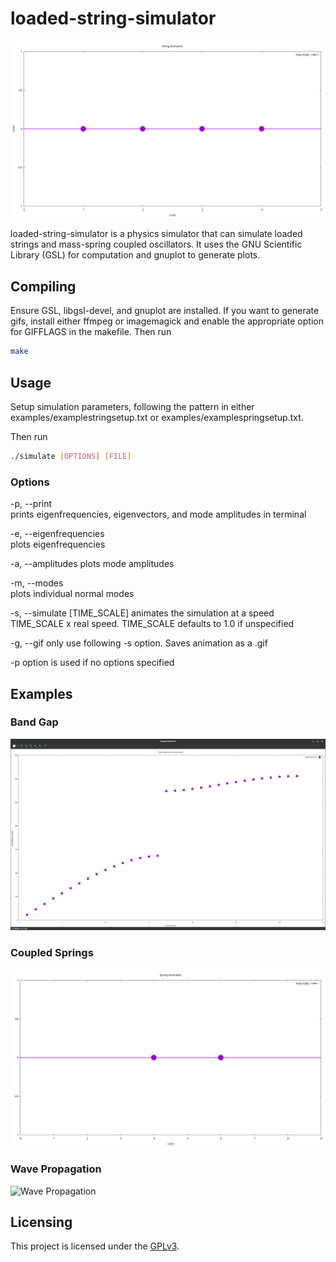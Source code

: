 # loaded-string-simulator

![Loaded String](examples/pset6q3.gif)

loaded-string-simulator is a physics simulator that can simulate loaded strings
and mass-spring coupled oscillators. It uses the GNU Scientific Library (GSL)
for computation and gnuplot to generate plots.

## Compiling

Ensure GSL, libgsl-devel, and gnuplot are installed. If you want to generate
gifs, install either ffmpeg or imagemagick and enable the appropriate option for
GIFFLAGS in the makefile. Then run

```bash
make
```

## Usage

Setup simulation parameters, following the pattern in either
examples/examplestringsetup.txt or examples/examplespringsetup.txt.

Then run

```bash
./simulate [OPTIONS] [FILE]
```

### Options
-p, --print  
prints eigenfrequencies, eigenvectors, and mode amplitudes in terminal  

-e, --eigenfrequencies  
plots eigenfrequencies  

-a, --amplitudes 
plots mode amplitudes  

-m, --modes  
plots individual normal modes  

-s, --simulate [TIME\_SCALE] 
animates the simulation at a speed TIME\_SCALE x real speed. TIME\_SCALE defaults to 1.0 if unspecified  

-g, --gif 
only use following -s option. Saves animation as a .gif  

-p option is used if no options specified

## Examples

### Band Gap
![Band Gap](examples/stringbandgapeigenfrequencies.png)

### Coupled Springs
![Coupled Springs](examples/twomassspring.gif)

### Wave Propagation
![Wave Propagation](examples/densitychange.gif)

## Licensing

This project is licensed under the
[GPLv3](https://choosealicense.com/licenses/gpl-3.0/).
